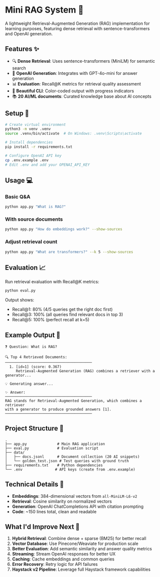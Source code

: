 # Mini RAG System 🤖

A lightweight Retrieval-Augmented Generation (RAG) implementation for learning purposes, featuring dense retrieval with sentence-transformers and OpenAI generation.

## Features ✨

- 🔍 **Dense Retrieval**: Uses sentence-transformers (MiniLM) for semantic search
- 💬 **OpenAI Generation**: Integrates with GPT-4o-mini for answer generation
- 📊 **Evaluation**: Recall@K metrics for retrieval quality assessment
- 🎨 **Beautiful CLI**: Color-coded output with progress indicators
- 📚 **20 AI/ML documents**: Curated knowledge base about AI concepts

## Setup 🚀

```bash
# Create virtual environment
python3 -m venv .venv
source .venv/bin/activate  # On Windows: .venv\Scripts\activate

# Install dependencies
pip install -r requirements.txt

# Configure OpenAI API key
cp .env.example .env
# Edit .env and add your OPENAI_API_KEY
```

## Usage 💻

### Basic Q&A
```bash
python app.py "What is RAG?"
```

### With source documents
```bash
python app.py "How do embeddings work?" --show-sources
```

### Adjust retrieval count
```bash
python app.py "What are transformers?" --k 5 --show-sources
```

## Evaluation 📈

Run retrieval evaluation with Recall@K metrics:
```bash
python eval.py
```

Output shows:
- Recall@1: 80% (4/5 queries get the right doc first)
- Recall@3: 100% (all queries find relevant docs in top 3)
- Recall@5: 100% (perfect recall at k=5)

## Example Output 🎯

```
❓ Question: What is RAG?

🔍 Top 4 Retrieved Documents:
────────────────────────────────────────
  1. [id=1] (score: 0.367)
     Retrieval-Augmented Generation (RAG) combines a retriever with a generator...
  
💡 Generating answer...

✨ Answer:
────────────────────────────────────────
RAG stands for Retrieval-Augmented Generation, which combines a retriever 
with a generator to produce grounded answers [1].
────────────────────────────────────────
```

## Project Structure 📁

```
.
├── app.py              # Main RAG application
├── eval.py             # Evaluation script
├── data/
│   ├── docs.jsonl      # Document collection (20 AI snippets)
│   └── golden_test.json # Test queries with ground truth
├── requirements.txt    # Python dependencies
└── .env               # API keys (create from .env.example)
```

## Technical Details 🔧

- **Embeddings**: 384-dimensional vectors from `all-MiniLM-L6-v2`
- **Retrieval**: Cosine similarity on normalized vectors
- **Generation**: OpenAI ChatCompletions API with citation prompting
- **Code**: ~150 lines total, clean and readable

## What I'd Improve Next 🚧

1. **Hybrid Retrieval**: Combine dense + sparse (BM25) for better recall
2. **Vector Database**: Use Pinecone/Weaviate for production scale
3. **Better Evaluation**: Add semantic similarity and answer quality metrics
4. **Streaming**: Stream OpenAI responses for better UX
5. **Caching**: Cache embeddings and common queries
6. **Error Recovery**: Retry logic for API failures
7. **Haystack v2 Pipeline**: Leverage full Haystack framework capabilities
